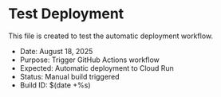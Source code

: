 # Test Deployment

This file is created to test the automatic deployment workflow.

- Date: August 18, 2025
- Purpose: Trigger GitHub Actions workflow
- Expected: Automatic deployment to Cloud Run
- Status: Manual build triggered
- Build ID: $(date +%s)
